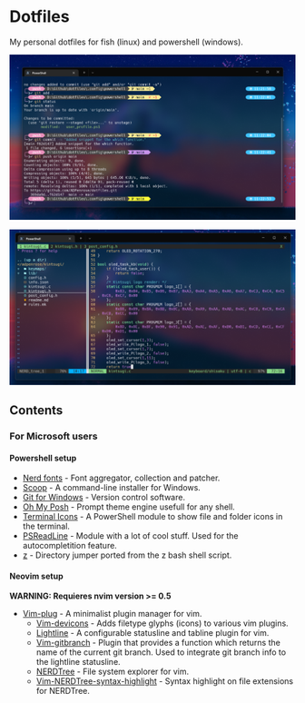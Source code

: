# Dotfiles
My personal dotfiles for fish (linux) and powershell (windows).

![powershell screenshot](./images/ss-1.png)

![nvim screenshot](./images/ss-2.png)

## Contents

### For Microsoft users

#### Powershell setup

- [Nerd fonts](https://github.com/ryanoasis/nerd-fonts) - Font aggregator, collection and patcher.
- [Scoop](https://scoop.sh/) - A command-line installer for Windows.
- [Git for Windows](https://gitforwindows.org/) - Version control software. 
- [Oh My Posh](https://ohmyposh.dev/) - Prompt theme engine usefull for any shell.
- [Terminal Icons](https://github.com/devblackops/Terminal-Icons) - A PowerShell module to show file and folder icons in the terminal.
- [PSReadLine](https://docs.microsoft.com/en-us/powershell/module/psreadline/) - Module with a lot of cool stuff. Used for the autocompletition feature.
- [z](https://www.powershellgallery.com/packages/z) - Directory jumper ported from the z bash shell script.

#### Neovim setup

**WARNING: Requieres nvim version >= 0.5**

- [Vim-plug](https://github.com/junegunn/vim-plug) - A minimalist plugin manager for vim.
    - [Vim-devicons](https://github.com/ryanoasis/vim-devicons) - Adds filetype glyphs (icons) to various vim plugins.
    - [Lightline](https://github.com/itchyny/lightline.vim) - A configurable statusline and tabline plugin for vim.
    - [Vim-gitbranch](https://github.com/itchyny/vim-gitbranch) - Plugin that provides a function which returns the name of the current git branch. Used to integrate git branch info to the lightline statusline.
    - [NERDTree](https://github.com/preservim/nerdtree) - File system explorer for vim.
    - [Vim-NERDTree-syntax-highlight](https://github.com/tiagofumo/vim-nerdtree-syntax-highlight) - Syntax highlight on file extensions for NERDTree.

